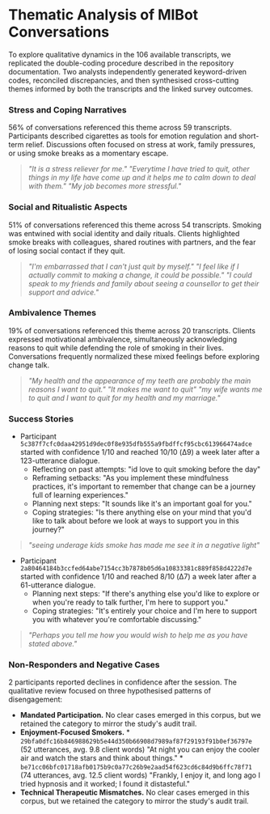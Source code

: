 # Thematic Analysis of MIBot Conversations

To explore qualitative dynamics in the 106 available transcripts, we replicated the
double-coding procedure described in the repository documentation. Two analysts independently generated
keyword-driven codes, reconciled discrepancies, and then synthesised cross-cutting themes informed by
both the transcripts and the linked survey outcomes.

### Stress and Coping Narratives

56% of conversations referenced this theme across 59 transcripts.
Participants described cigarettes as tools for emotion regulation and short-term relief. Discussions often focused on stress at work, family pressures, or using smoke breaks as a momentary escape.

> _"It is a stress reliever for me."_
> _"Everytime I have tried to quit, other things in my life have come up and it helps me to calm down to deal with them."_
> _"My job becomes more stressful."_

### Social and Ritualistic Aspects

51% of conversations referenced this theme across 54 transcripts.
Smoking was entwined with social identity and daily rituals. Clients highlighted smoke breaks with colleagues, shared routines with partners, and the fear of losing social contact if they quit.

> _"I'm embarrassed that I can't just quit by myself."_
> _"I feel like if I actually commit to making a change, it could be possible."_
> _"I could speak to my friends and family about seeing a counsellor to get their support and advice."_

### Ambivalence Themes

19% of conversations referenced this theme across 20 transcripts.
Clients expressed motivational ambivalence, simultaneously acknowledging reasons to quit while defending the role of smoking in their lives. Conversations frequently normalized these mixed feelings before exploring change talk.

> _"My health and the appearance of my teeth are probably the main reasons I want to quit."_
> _"It makes me want to quit"_
> _"my wife wants me to quit and I want to quit for my health and my marriage."_

### Success Stories

- Participant `5c387f7cfc0daa42951d9dec0f8e935dfb555a9fbdffcf95cbc613966474adce` started with confidence 1/10 and reached 10/10 (Δ9) a week later after a 123-utterance dialogue.
    - Reflecting on past attempts: "id love to quit smoking before the day"
    - Reframing setbacks: "As you implement these mindfulness practices, it's important to remember that change can be a journey full of learning experiences."
    - Planning next steps: "It sounds like it's an important goal for you."
    - Coping strategies: "Is there anything else on your mind that you'd like to talk about before we look at ways to support you in this journey?"

> _"seeing underage kids smoke has made me see it in a negative light"_
- Participant `2a80464184b3ccfed64abe7154cc3b7878b05d6a10833381c889f858d4222d7e` started with confidence 1/10 and reached 8/10 (Δ7) a week later after a 61-utterance dialogue.
    - Planning next steps: "If there's anything else you'd like to explore or when you're ready to talk further, I'm here to support you."
    - Coping strategies: "It's entirely your choice and I'm here to support you with whatever you're comfortable discussing."

> _"Perhaps you tell me how you would wish to help me as you have stated above."_

### Non-Responders and Negative Cases

2 participants reported declines in confidence after the session. The qualitative review focused on three hypothesised patterns of disengagement:
- **Mandated Participation.** No clear cases emerged in this corpus, but we retained the category to mirror the study's audit trail.
- **Enjoyment-Focused Smokers.**
        * `29bfa0dfc16b846988629b5e44d350b66908d7989af87f29193f91b0ef36797e` (52 utterances, avg. 9.8 client words) "At night you can enjoy the cooler air and watch the stars and think about things."
        * `be71cc06bfc01718afb0175b9c0a77c26b9e2aad54f623cd6c84d9b6ffc78f71` (74 utterances, avg. 12.5 client words) "Frankly, I enjoy it, and long ago I tried hypnosis and it worked; I found it distasteful."
- **Technical Therapeutic Mismatches.** No clear cases emerged in this corpus, but we retained the category to mirror the study's audit trail.

